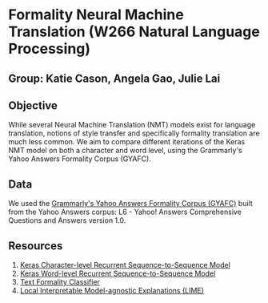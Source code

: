 # Formality Neural Machine Translation (W266 Natural Language Processing)

<h2>Group: Katie Cason, Angela Gao, Julie Lai </h2>

<h2> Objective </h2>
<p> While several Neural Machine Translation (NMT) models exist for language translation,  notions of style transfer and specifically formality translation are much less common. We aim to compare different iterations of the Keras NMT model on both a character and word level, using the Grammarly's Yahoo Answers Formality Corpus (GYAFC). </p>

<h2> Data </h2>
<p> We used the <a href="https://github.com/raosudha89/GYAFC-corpus">Grammarly's Yahoo Answers Formality Corpus (GYAFC)</a> built from the Yahoo Answers corpus: L6 - Yahoo! Answers Comprehensive Questions and Answers version 1.0. </p>

<h2> Resources </h2>
<ol>
  <li> <a href="https://github.com/keras-team/keras-io/blob/master/examples/nlp/lstm_seq2seq.py">Keras Character-level Recurrent Sequence-to-Sequence Model</a> </li>
  <li> <a href="https://github.com/devm2024/nmt_keras">Keras Word-level Recurrent Sequence-to-Sequence Model</a> </li>
  <li> <a href="https://github.com/YonglinWang-Brandeis/text-formality-classifier">Text Formality Classifier</a> </li>
  <li> <a href="https://github.com/marcotcr/lime">Local Interpretable Model-agnostic Explanations (LIME)</a> </li>
</ol>
